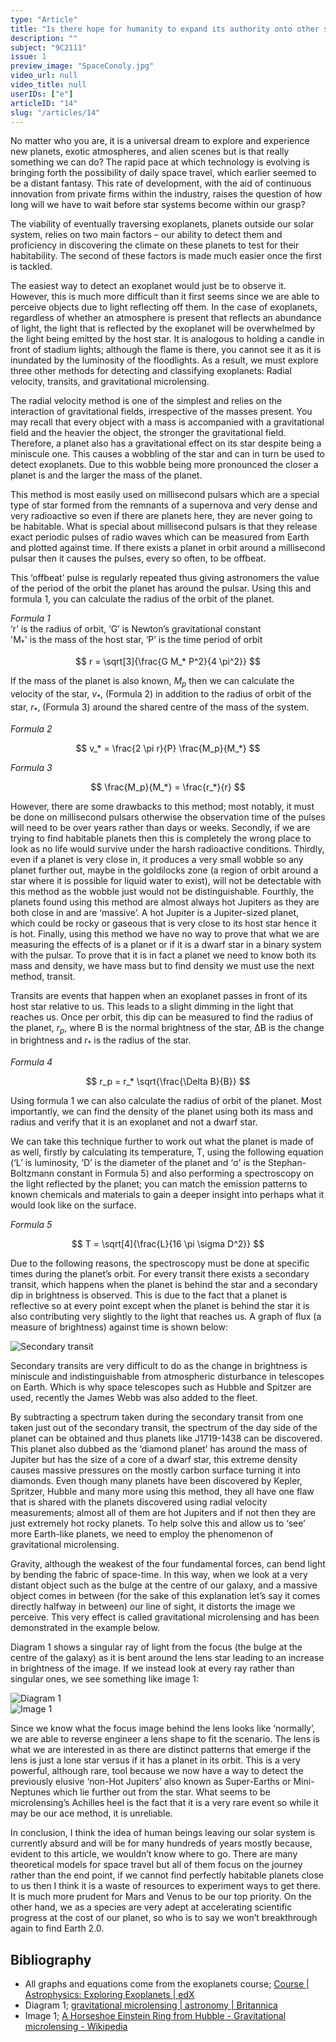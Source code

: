 ```yaml
---
type: "Article"
title: "Is there hope for humanity to expand its authority onto other star systems?"
description: ""
subject: "9C2111"
issue: 1
preview_image: "SpaceConoly.jpg"
video_url: null
video_title: null
userIDs: ["e"]
articleID: "14"
slug: "/articles/14"
---
```


No matter who you are, it is a universal dream to explore and experience new planets, exotic atmospheres, and alien scenes but is that really something we can do? The rapid pace at which technology is evolving is bringing forth the possibility of daily space travel, which earlier seemed to be a distant fantasy. This rate of development, with the aid of continuous innovation from private firms within the industry, raises the question of how long will we have to wait before star systems become within our grasp?

The viability of eventually traversing exoplanets, planets outside our solar system, relies on two main factors – our ability to detect them and proficiency in discovering the climate on these planets to test for their habitability. The second of these factors is made much easier once the first is tackled. 

The easiest way to detect an exoplanet would just be to observe it. However, this is much more difficult than it first seems since we are able to perceive objects due to light reflecting off them. In the case of exoplanets, regardless of whether an atmosphere is present that reflects an abundance of light, the light that is reflected by the exoplanet will be overwhelmed by the light being emitted by the host star. It is analogous to holding a candle in front of stadium lights; although the flame is there, you cannot see it as it is inundated by the luminosity of the floodlights. As a result, we must explore three other methods for detecting and classifying exoplanets: Radial velocity, transits, and gravitational microlensing.

The radial velocity method is one of the simplest and relies on the interaction of gravitational fields, irrespective of the masses present. You may recall that every object with a mass is accompanied with a gravitational field and the heavier the object, the stronger the gravitational field. Therefore, a planet also has a gravitational effect on its star despite being a miniscule one. This causes a wobbling of the star and can in turn be used to detect exoplanets. Due to this wobble being more pronounced the closer a planet is and the larger the mass of the planet. 

This method is most easily used on millisecond pulsars which are a special type of star formed from the remnants of a supernova and very dense and very radioactive so even if there are planets here, they are never going to be habitable. What is special about millisecond pulsars is that they release exact periodic pulses of radio waves which can be measured from Earth and plotted against time. If there exists a planet in orbit around a millisecond pulsar then it causes the pulses, every so often, to be offbeat.

This ‘offbeat’ pulse is regularly repeated thus giving astronomers the value of the period of the orbit the planet has around the pulsar. Using this and formula 1, you can calculate the radius of the orbit of the planet.

<div class="centre"><em>Formula 1</em></div>
<div class="centre">‘r’ is the radius of orbit, ‘G’ is Newton’s gravitational constant<br />'M<sub>*</sub>' is the mass of the host star, ‘P’ is the time period of orbit</div>

$$
r = \sqrt[3]{\frac{G M_* P^2}{4 \pi^2}}
$$


If the mass of the planet is also known, $M_p$ then we can calculate the velocity of the star, $v_*$, (Formula 2) in addition to the radius of orbit of the star, $r_*$, (Formula 3) around the shared centre of the mass of the system.

<div class="centre"><em>Formula 2</em></div>

$$
v_* = \frac{2 \pi r}{P} \frac{M_p}{M_*}
$$

<div class="centre"><em>Formula 3</em></div>

$$
\frac{M_p}{M_*} = \frac{r_*}{r}
$$

However, there are some drawbacks to this method; most notably, it must be done on millisecond pulsars otherwise the observation time of the pulses will need to be over years rather than days or weeks. Secondly, if we are trying to find habitable planets then this is completely the wrong place to look as no life would survive under the harsh radioactive conditions. Thirdly, even if a planet is very close in, it produces a very small wobble so any planet further out, maybe in the goldilocks zone (a region of orbit around a star where it is possible for liquid water to exist), will not be detectable with this method as the wobble just would not be distinguishable. Fourthly, the planets found using this method are almost always hot Jupiters as they are both close in and are ‘massive’. A hot Jupiter is a Jupiter-sized planet, which could be rocky or gaseous that is very close to its host star hence it is hot. Finally, using this method we have no way to prove that what we are measuring the effects of is a planet or if it is a dwarf star in a binary system with the pulsar. To prove that it is in fact a planet we need to know both its mass and density, we have mass but to find density we must use the next method, transit.


Transits are events that happen when an exoplanet passes in front of its host star relative to us. This leads to a slight dimming in the light that reaches us. Once per orbit, this dip can be measured to find the radius of the planet, $r_p$, where B is the normal brightness of the star, ∆B is the change in brightness and $r_*$ is the radius of the star.

<div class="centre"><em>Formula 4</em></div>

$$
r_p = r_* \sqrt{\frac{\Delta B}{B}}
$$

Using formula 1 we can also calculate the radius of orbit of the planet. Most importantly, we can find the density of the planet using both its mass and radius and verify that it is an exoplanet and not a dwarf star. 

We can take this technique further to work out what the planet is made of as well, firstly by calculating its temperature, T, using the following equation (‘L’ is luminosity, ‘D’ is the diameter of the planet and ‘σ’ is the Stephan-Boltzmann constant in Formula 5) and also performing a spectroscopy on the light reflected by the planet; you can match the emission patterns to known chemicals and materials to gain a deeper insight into perhaps what it would look like on the surface.</p>

<div class="centre"><em>Formula 5</em></div>

$$
T = \sqrt[4]{\frac{L}{16 \pi \sigma D^2}}
$$

Due to the following reasons, the spectroscopy must be done at specific times during the planet’s orbit.  For every transit there exists a secondary transit, which happens when the planet is behind the star and a secondary dip in brightness is observed. This is due to the fact that a planet is reflective so at every point except when the planet is behind the star it is also contributing very slightly to the light that reaches us. A graph of flux (a measure of brightness) against time is shown below:

![Secondary transit](./../images/issue1/phystech/Secondarytransit.png)

Secondary transits are very difficult to do as the change in brightness is miniscule and indistinguishable from atmospheric disturbance in telescopes on Earth. Which is why space telescopes such as Hubble and Spitzer are used, recently the James Webb was also added to the fleet. 

By subtracting a spectrum taken during the secondary transit from one taken just out of the secondary transit, the spectrum of the day side of the planet can be obtained and thus planets like J1719-1438 can be discovered. This planet also dubbed as the ‘diamond planet’ has around the mass of Jupiter but has the size of a core of a dwarf star, this extreme density causes massive pressures on the mostly carbon surface turning it into diamonds. Even though many planets have been discovered by Kepler, Spritzer, Hubble and many more using this method, they all have one flaw that is shared with the planets discovered using radial velocity measurements; almost all of them are hot Jupiters and if not then they are just extremely hot rocky planets. To help solve this and allow us to ‘see’ more Earth-like planets, we need to employ the phenomenon of gravitational microlensing.

Gravity, although the weakest of the four fundamental forces, can bend light by bending the fabric of space-time. In this way, when we look at a very distant object such as the bulge at the centre of our galaxy, and a massive object comes in between (for the sake of this explanation let’s say it comes directly halfway in between) our line of sight, it distorts the image we perceive. This very effect is called gravitational microlensing and has been demonstrated in the example below. 

Diagram 1 shows a singular ray of light from the focus (the bulge at the centre of the galaxy) as it is bent around the lens star leading to an increase in brightness of the image. If we instead look at every ray rather than singular ones, we see something like image 1:

<div class="multi-image-row-2">
    <div class="image"><div class="img"><img alt="Diagram 1" src="./../images/issue1/phystech/Diagram1.png"></img></div></div>
    <div class="image"><div class="img"><img alt="Image 1" src="./../images/issue1/phystech/Image1.png"></img></div></div>
</div>

Since we know what the focus image behind the lens looks like ‘normally’, we are able to reverse engineer a lens shape to fit the scenario. The lens is what we are interested in as there are distinct patterns that emerge if the lens is just a lone star versus if it has a planet in its orbit. This is a very powerful, although rare, tool because we now have a way to detect the previously elusive ‘non-Hot Jupiters’ also known as Super-Earths or Mini-Neptunes which lie further out from the star. What seems to be microlensing’s Achilles heel is the fact that it is a very rare event so while it may be our ace method, it is unreliable. 

In conclusion, I think the idea of human beings leaving our solar system is currently absurd and will be for many hundreds of years mostly because, evident to this article, we wouldn’t know where to go. There are many theoretical models for space travel but all of them focus on the journey rather than the end point, if we cannot find perfectly habitable planets close to us then I think it is a waste of resources to experiment ways to get there. It is much more prudent for Mars and Venus to be our top priority. On the other hand, we as a species are very adept at accelerating scientific progress at the cost of our planet, so who is to say we won’t breakthrough again to find Earth 2.0.

<div id="bibliography">
<h2>Bibliography</h2>

- All graphs and equations come from the exoplanets course; [Course | Astrophysics: Exploring Exoplanets | edX](https://learning.edx.org/course/course-v1:ANUx+ANU-ASTRO2x+2T2020/home)
- Diagram 1; [gravitational microlensing | astronomy | Britannica](https://www.britannica.com/science/gravitational-microlensing)
- Image 1; [A Horseshoe Einstein Ring from Hubble - Gravitational microlensing - Wikipedia](https://en.wikipedia.org/wiki/Gravitational_microlensing#/media/File:A_Horseshoe_Einstein_Ring_from_Hubble.JPG)

</div>